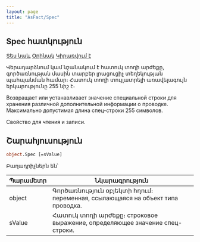 ```yaml
---
layout: page
title: "AsFact/Spec"
---
```


## Spec հատկություն


[Տես նաև](../Asfact.md) [Օրինակ](../../Examples/E_AsFact.md) [Կիրառվում է](../Asfact.md)


Վերադարձնում կամ նշանակում է հատուկ տողի արժեքը, գործառնության մասին տարբեր լրացուցիչ տեղեկության պահպանման համար։ Հատուկ տողի տույլատրելի առավելագույն երկարությունը 255 նիշ է։

Возвращает или устанавливает значение специальной строки для хранения различной дополнительной информации о проводке. Максимально допустимая длина спец-строки 255 символов. 

Свойство для чтения и записи.



## Շարահյուսություն

```vb
object.Spec [=sValue] 
```
Բաղադրիչներն են՝

| Պարամետր | Նկարագրություն |
|--|--|
| object | Գործառնություն օբյեկտի հղում։ переменная, ссылающаяся на объект типа проводка. |
| sValue | Հատուկ տողի արժեքը։ строковое выражение, определяющее значение спец-строки. |
